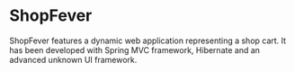 ShopFever
=========

ShopFever features a dynamic web application representing a shop cart. It has been developed with Spring MVC framework, Hibernate
and an advanced unknown UI framework.
